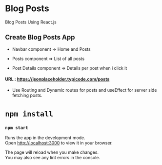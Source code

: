 #  Blog Posts

Blog Posts Using React.js

## Create Blog Posts App 

- Navbar component => Home and Posts

- Posts component  => List of all posts

- Post Details component => Details per post when i click it

#### URL : https://jsonplaceholder.typicode.com/posts

- Use Routing and Dynamic routes for posts and useEffect for server side fetching posts. 

# `npm install`

### `npm start`

Runs the app in the development mode.\
Open [http://localhost:3000](http://localhost:3000) to view it in your browser.

The page will reload when you make changes.\
You may also see any lint errors in the console.
